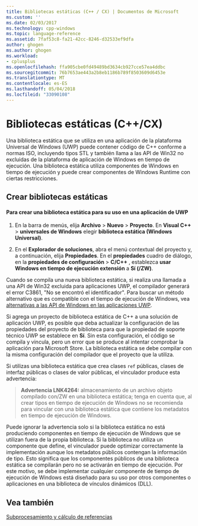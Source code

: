 ```yaml
---
title: Bibliotecas estáticas (C++ / CX) | Documentos de Microsoft
ms.custom: ''
ms.date: 02/03/2017
ms.technology: cpp-windows
ms.topic: language-reference
ms.assetid: 7faf53c8-fa21-42cc-8246-d32533ef9dfa
author: ghogen
ms.author: ghogen
ms.workload:
- cplusplus
ms.openlocfilehash: ffa905cbe0fd49489bd3634cb927cce57ea4ddbc
ms.sourcegitcommit: 76b7653ae443a2b8eb1186b789f8503609d6453e
ms.translationtype: MT
ms.contentlocale: es-ES
ms.lasthandoff: 05/04/2018
ms.locfileid: "33090108"
---
```

# <a name="static-libraries-ccx"></a>Bibliotecas estáticas (C++/CX)
Una biblioteca estática que se utiliza en una aplicación de la plataforma Universal de Windows (UWP) puede contener código de C++ conforme a normas ISO, incluyendo tipos STL y también llama a las API de Win32 no excluidas de la plataforma de aplicación de Windows en tiempo de ejecución. Una biblioteca estática utiliza componentes de Windows en tiempo de ejecución y puede crear componentes de Windows Runtime con ciertas restricciones.  
  
## <a name="creating-static-libraries"></a>Crear bibliotecas estáticas  
  
#### <a name="to-create-a-static-library-for-use-in-a-uwp-app"></a>Para crear una biblioteca estática para su uso en una aplicación de UWP  
  
1.  En la barra de menús, elija **Archivo** > **Nuevo** > **Proyecto**. En **Visual C++** > **universales de Windows** elegir **biblioteca estática (Windows Universal)**.  
  
2.  En el **Explorador de soluciones**, abra el menú contextual del proyecto y, a continuación, elija **Propiedades**. En el **propiedades** cuadro de diálogo, en la **propiedades de configuración** > **C/C++** , establezca **usar Windows en tiempo de ejecución extensión** a **Sí (/ZW)**.  
  
 Cuando se compila una nueva biblioteca estática, si realiza una llamada a una API de Win32 excluida para aplicaciones UWP, el compilador generará el error C3861, "No se encontró el identificador". Para buscar un método alternativo que es compatible con el tiempo de ejecución de Windows, vea [alternativas a las API de Windows en las aplicaciones UWP](/uwp/win32-and-com/alternatives-to-windows-apis-uwp).  
  
 Si agrega un proyecto de biblioteca estática de C++ a una solución de aplicación UWP, es posible que deba actualizar la configuración de las propiedades del proyecto de biblioteca para que la propiedad de soporte técnico UWP se establece en **Sí**. Sin esta configuración, el código se compila y vincula, pero un error que se produce al intentar comprobar la aplicación para Microsoft Store. La biblioteca estática se debe compilar con la misma configuración del compilador que el proyecto que la utiliza.  
  
 Si utilizas una biblioteca estática que crea clases `ref` públicas, clases de interfaz públicas o clases de valor públicas, el vinculador produce esta advertencia:  
  
> **Advertencia LNK4264:** almacenamiento de un archivo objeto compilado con/ZW en una biblioteca estática; tenga en cuenta que, al crear tipos en tiempo de ejecución de Windows no se recomienda para vincular con una biblioteca estática que contiene los metadatos en tiempo de ejecución de Windows.  
  
 Puede ignorar la advertencia solo si la biblioteca estática no está produciendo componentes en tiempo de ejecución de Windows que se utilizan fuera de la propia biblioteca. Si la biblioteca no utiliza un componente que define, el vinculador puede optimizar correctamente la implementación aunque los metadatos públicos contengan la información de tipo. Esto significa que los componentes públicos de una biblioteca estática se compilarán pero no se activarán en tiempo de ejecución. Por este motivo, se debe implementar cualquier componente de tiempo de ejecución de Windows está diseñado para su uso por otros componentes o aplicaciones en una biblioteca de vínculos dinámicos (DLL).  
  
## <a name="see-also"></a>Vea también  
 [Subprocesamiento y cálculo de referencias](../cppcx/threading-and-marshaling-c-cx.md)
